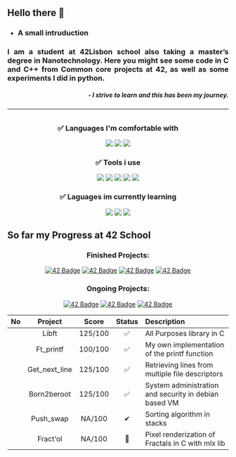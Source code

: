 ## Hello there 👋
- ### A small intruduction
<h3 align="justify">
  I am a student at 42Lisbon school also taking a master’s degree in Nanotechnology.
Here you might see some code in C and C++ from Common core projects at 42, as well as some experiments I did in python.
</h3>

<h5 align="right">
- I strive to learn and this has been my journey.
</h6>

<h6>
  
---
</h6>

<h3 align="center">✅ Languages I'm comfortable with</h3>
<p align="center">
  <img src="https://img.shields.io/badge/C-00599C?logo=c&logoColor=white&style=for-the-badge" />
  <img src="https://img.shields.io/badge/Python-3776AB?logo=python&logoColor=white&style=for-the-badge" />
  <img src="https://img.shields.io/badge/Shell_Script-121011?logo=gnu-bash&logoColor=white&style=for-the-badge" />
<h3 align="center">✅ Tools i use</h3>
<p align="center">
  <img src="https://img.shields.io/badge/Git-E34F26?logo=git&logoColor=white&style=for-the-badge" />
  <img src="https://img.shields.io/badge/Docker-2496ED?logo=docker&logoColor=white&style=for-the-badge" />
  <img src="https://img.shields.io/badge/VirtualBox-183A61?logo=virtualbox&logoColor=white&style=for-the-badge" />
  <img src="https://img.shields.io/badge/-Hyper_V-017AD7?logoColor=white&style=for-the-badge" />
  <img src="https://img.shields.io/badge/Microsoft_Excel-217346?logo=microsoft-excel&logoColor=white&style=for-the-badge" />

<!--
  <img src="" />
  <img src="" />
  <img src="" />
  <img src="" />
  ✅❎✔️☑️➥☑📨📖❌↪️
  --->
  

</p>

<h3 align="center">✅ Laguages im currently learning</h3>
<p align="center">
  <img src="https://img.shields.io/badge/TypeScript-007ACC?logo=typescript&logoColor=white&style=for-the-badge" />
  <img src="https://img.shields.io/badge/C%2B%2B-00599C?logo=c%2B%2B&logoColor=white&style=for-the-badge" />
  <img src="https://img.shields.io/badge/MariaDB-01529E?logo=mariadb&logoColor=white&style=for-the-badge" />
</p>


## So far my Progress at 42 School
<div align="center">

### Finished Projects: 

<a href="https://github.com/Fandre-b/Fandre-b">![42 Badge](https://github.com/ayogun/42-project-badges/raw/main/badges/libftm.png)</a>
<a href="https://github.com/Fandre-b/Fandre-b">![42 Badge](https://github.com/ayogun/42-project-badges/raw/main/badges/ft_printfe.png)</a>
<a href="https://github.com/Fandre-b/Fandre-b">![42 Badge](https://github.com/ayogun/42-project-badges/raw/main/badges/get_next_linem.png)</a>
<a href="https://github.com/Fandre-b/Fandre-b">![42 Badge](https://github.com/ayogun/42-project-badges/raw/main/badges/born2berootm.png)</a>

### Ongoing Projects: 

<a href="https://github.com/Fandre-b/Fandre-b">![42 Badge](https://github.com/ayogun/42-project-badges/raw/main/badges/push_swapn.png)</a>
<a href="https://github.com/Fandre-b/Fandre-b">![42 Badge](https://github.com/ayogun/42-project-badges/raw/main/badges/fract-oln.png)</a>
<a href="https://github.com/Fandre-b/Fandre-b">![42 Badge](https://github.com/ayogun/42-project-badges/raw/main/badges/pipexn.png)</a>



| No  | Project                                     | Score   | Status | Description |
| :-: | :------------------------------------------: | :----:  | :----: | :-------------------|
|     | Libft                                       | 125/100 | ✅ | All Purposes library in C |
|     | Ft_printf                                   | 100/100 | ✅ | My own implementation of the printf function |
|     | Get_next_line                               | 125/100 | ✅ | Retrieving lines from multiple file descriptors |
|     | Born2beroot                                 | 125/100 | ✅ | System administration and security in debian based VM |
|     | Push_swap                                   | NA/100 | ✔ | Sorting algorithm in stacks |
|     | Fract'ol                                    | NA/100 | 📖 | Pixel renderization of Fractals in C with mlx lib |

</div>


<!--
**Fandre-b/Fandre-b** is a ✨ _special_ ✨ repository because its `README.md` (this file) appears on your GitHub profile.

Here are some ideas to get you started:

- 🔭 I’m currently working on ...
- 🌱 I’m currently learning ...
- 👯 I’m looking to collaborate on ...
- 🤔 I’m looking for help with ...
- 💬 Ask me about ...
- 📫 How to reach me: ...
- 😄 Pronouns: ...
- ⚡ Fun fact: ...
-->
